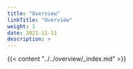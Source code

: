 ```yaml
---
title: "Overview"
linkTitle: "Overview"
weight: 1
date: 2021-11-11
description: >  
---
```


{{< content "../../overview/_index.md" >}}

